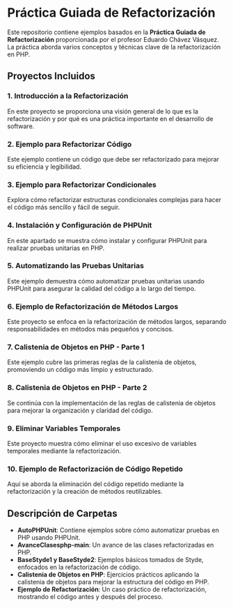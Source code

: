 # Práctica Guiada de Refactorización

Este repositorio contiene ejemplos basados en la **Práctica Guiada de Refactorización** proporcionada por el profesor Eduardo Chávez Vásquez. La práctica aborda varios conceptos y técnicas clave de la refactorización en PHP.

## Proyectos Incluidos

### 1. Introducción a la Refactorización
En este proyecto se proporciona una visión general de lo que es la refactorización y por qué es una práctica importante en el desarrollo de software.

### 2. Ejemplo para Refactorizar Código
Este ejemplo contiene un código que debe ser refactorizado para mejorar su eficiencia y legibilidad.

### 3. Ejemplo para Refactorizar Condicionales
Explora cómo refactorizar estructuras condicionales complejas para hacer el código más sencillo y fácil de seguir.

### 4. Instalación y Configuración de PHPUnit
En este apartado se muestra cómo instalar y configurar PHPUnit para realizar pruebas unitarias en PHP.

### 5. Automatizando las Pruebas Unitarias
Este ejemplo demuestra cómo automatizar pruebas unitarias usando PHPUnit para asegurar la calidad del código a lo largo del tiempo.

### 6. Ejemplo de Refactorización de Métodos Largos
Este proyecto se enfoca en la refactorización de métodos largos, separando responsabilidades en métodos más pequeños y concisos.

### 7. Calistenia de Objetos en PHP - Parte 1
Este ejemplo cubre las primeras reglas de la calistenia de objetos, promoviendo un código más limpio y estructurado.

### 8. Calistenia de Objetos en PHP - Parte 2
Se continúa con la implementación de las reglas de calistenia de objetos para mejorar la organización y claridad del código.

### 9. Eliminar Variables Temporales
Este proyecto muestra cómo eliminar el uso excesivo de variables temporales mediante la refactorización.

### 10. Ejemplo de Refactorización de Código Repetido
Aquí se aborda la eliminación del código repetido mediante la refactorización y la creación de métodos reutilizables.

## Descripción de Carpetas
- **AutoPHPUnit**: Contiene ejemplos sobre cómo automatizar pruebas en PHP usando PHPUnit.
- **AvanceClasesphp-main**: Un avance de las clases refactorizadas en PHP.
- **BaseStyde1 y BaseStyde2**: Ejemplos básicos tomados de Styde, enfocados en la refactorización de código.
- **Calistenia de Objetos en PHP**: Ejercicios prácticos aplicando la calistenia de objetos para mejorar la estructura del código en PHP.
- **Ejemplo de Refactorización**: Un caso práctico de refactorización, mostrando el código antes y después del proceso.
